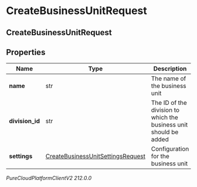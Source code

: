 # CreateBusinessUnitRequest

## CreateBusinessUnitRequest

## Properties

|Name | Type | Description | Notes|
|------------ | ------------- | ------------- | -------------|
| **name** | str | The name of the business unit | |
| **division_id** | str | The ID of the division to which the business unit should be added | |
| **settings** | [CreateBusinessUnitSettingsRequest](CreateBusinessUnitSettingsRequest) | Configuration for the business unit | |



_PureCloudPlatformClientV2 212.0.0_
